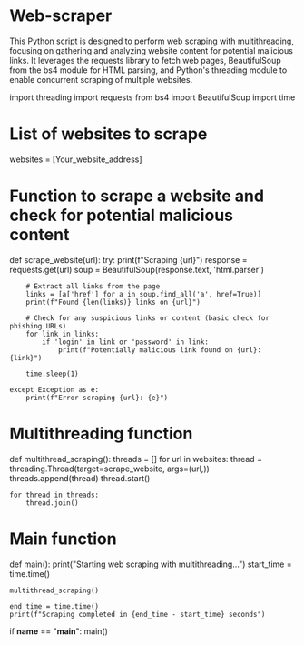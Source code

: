 # Web-scraper
This Python script is designed to perform web scraping with multithreading, focusing on gathering and analyzing website content for potential malicious links. It leverages the requests library to fetch web pages, BeautifulSoup from the bs4 module for HTML parsing, and Python's threading module to enable concurrent scraping of multiple websites.


import threading
import requests
from bs4 import BeautifulSoup
import time

# List of websites to scrape
websites = [Your_website_address]

# Function to scrape a website and check for potential malicious content
def scrape_website(url):
    try:
        print(f"Scraping {url}")
        response = requests.get(url)
        soup = BeautifulSoup(response.text, 'html.parser')
        
        # Extract all links from the page
        links = [a['href'] for a in soup.find_all('a', href=True)]
        print(f"Found {len(links)} links on {url}")
        
        # Check for any suspicious links or content (basic check for phishing URLs)
        for link in links:
            if 'login' in link or 'password' in link:
                print(f"Potentially malicious link found on {url}: {link}")
                
        time.sleep(1)
        
    except Exception as e:
        print(f"Error scraping {url}: {e}")

# Multithreading function
def multithread_scraping():
    threads = []
    for url in websites:
        thread = threading.Thread(target=scrape_website, args=(url,))
        threads.append(thread)
        thread.start()
    
    for thread in threads:
        thread.join()

# Main function
def main():
    print("Starting web scraping with multithreading...")
    start_time = time.time()
    
    multithread_scraping()
    
    end_time = time.time()
    print(f"Scraping completed in {end_time - start_time} seconds")

if __name__ == "__main__":
    main()
